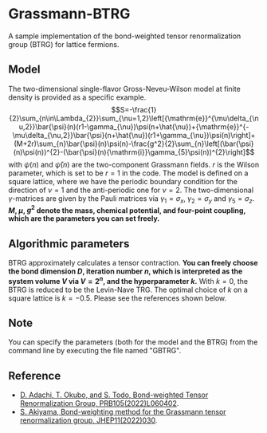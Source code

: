 # Grassmann-BTRG

A sample implementation of the bond-weighted tensor renormalization group (BTRG) for lattice fermions.

## Model

The two-dimensional single-flavor Gross-Neveu-Wilson model at finite density is provided as a specific example.
$$S=-\frac{1}{2}\sum_{n\in\Lambda_{2}}\sum_{\nu=1,2}\left[{\mathrm{e}}^{\mu\delta_{\nu,2}}\bar{\psi}(n)(r1-\gamma_{\nu})\psi(n+\hat{\nu})+{\mathrm{e}}^{-\mu\delta_{\nu,2}}\bar{\psi}(n+\hat{\nu})(r1+\gamma_{\nu})\psi(n)\right]+(M+2r)\sum_{n}\bar{\psi}(n)\psi(n)-\frac{g^2}{2}\sum_{n}\left[(\bar{\psi}(n)\psi(n))^{2}-(\bar{\psi}(n){\mathrm{i}}\gamma_{5}\psi(n))^{2}\right]$$
with $\psi(n)$ and $\bar{\psi}(n)$ are the two-component Grassmann fields. $r$ is the Wilson parameter, which is set to be $r=1$ in the code. The model is defined on a square lattice, where we have the periodic boundary condition for the direction of $\nu=1$ and the anti-periodic one for $\nu=2$. The two-dimensional $\gamma$-matrices are given by the Pauli matrices via $\gamma_{1}=\sigma_{x}$, $\gamma_{2}=\sigma_{y}$ and $\gamma_{5}=\sigma_{z}$. 
**$M$, $\mu$, $g^{2}$ denote the mass, chemical potential, and four-point coupling, which are the parameters you can set freely.**

## Algorithmic parameters

BTRG approximately calculates a tensor contraction. 
**You can freely choose the bond dimension $D$, iteration number $n$, which is interpreted as the system volume $V$ via $V=2^{n}$, and the hyperparameter $k$.** With $k=0$, the BTRG is reduced to be the Levin-Nave TRG. The optimal choice of $k$ on a square lattice is $k=-0.5$. Please see the references shown below.

## Note

You can specify the parameters (both for the model and the BTRG) from the command line by executing the file named "GBTRG".

## Reference

- [D. Adachi, T. Okubo, and S. Todo, Bond-weighted Tensor Renormalization Group, PRB105(2022)L060402](https://journals.aps.org/prb/abstract/10.1103/PhysRevB.105.L060402).
- [S. Akiyama, Bond-weighting method for the Grassmann tensor renormalization group, JHEP11(2022)030](https://link.springer.com/article/10.1007/JHEP11(2022)030).
